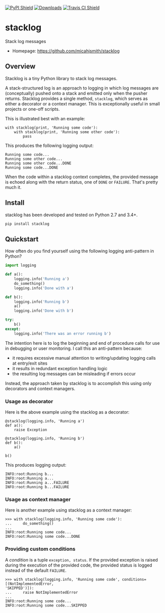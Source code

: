 [![PyPI Shield](https://img.shields.io/pypi/v/stacklog.svg)](https://pypi.python.org/pypi/stacklog)
[![Downloads](https://pepy.tech/badge/stacklog)](https://pepy.tech/project/stacklog)
[![Travis CI Shield](https://travis-ci.org/micahjsmith/stacklog.svg?branch=master)](https://travis-ci.org/micahjsmith/stacklog)

# stacklog

Stack log messages

- Homepage: https://github.com/micahjsmith/stacklog

## Overview

Stacklog is a tiny Python library to stack log messages.

A stack-structured log is an approach to logging in which log messages are (conceptually)
pushed onto a stack and emitted only when the pusher returns. Stacklog provides a single
method, `stacklog`, which serves as either a decorator or a context manager. This is
exceptionally useful in small projects or one-off scripts.

This is illustrated best with an example:

```
with stacklog(print, 'Running some code'):
    with stacklog(print, 'Running some other code'):
        pass
```

This produces the following logging output:

```
Running some code...
Running some other code...
Running some other code...DONE
Running some code...DONE
```

When the code within a stacklog context completes, the provided message is echoed along with
the return status, one of `DONE` or `FAILURE`. That's pretty much it.

## Install

stacklog has been developed and tested on Python 2.7 and 3.4+.

```bash
pip install stacklog
```

## Quickstart

How often do you find yourself using the following logging anti-pattern in Python?

```python
import logging

def a():
    logging.info('Running a')
    do_something()
    logging.info('Done with a')

def b():
    logging.info('Running b')
    a()
    logging.info('Done with b')

try:
    b()
except:
    logging.info('There was an error running b')
```

The intention here is to log the beginning and end of procedure calls for use in debugging
or user monitoring. I call this an anti-pattern because:

- it requires excessive manual attention to writing/updating logging calls at entry/exit sites
- it results in redundant exception handling logic
- the resulting log messages can be misleading if errors occur

Instead, the approach taken by stacklog is to accomplish this using only decorators and
context managers.

### Usage as decorator

Here is the above example using the stacklog as a decorator:

```
@stacklog(logging.info, 'Running a')
def a():
    raise Exception

@stacklog(logging.info, 'Running b')
def b():
    a()

b()
```

This produces logging output:

```
INFO:root:Running b...
INFO:root:Running a...
INFO:root:Running a...FAILURE
INFO:root:Running b...FAILURE
```

### Usage as context manager

Here is another example using stacklog as a context manager:

```
>>> with stacklog(logging.info, 'Running some code'):
...     do_something()
...
INFO:root:Running some code...
INFO:root:Running some code...DONE
```

### Providing custom conditions

A *condition* is a tuple `exception, status`. If the provided exception is raised during the
execution of the provided code, the provided status is logged instead of the default
`FAILURE`.

```
>>> with stacklog(logging.info, 'Running some code', conditions=[(NotImplementedError,
'SKIPPED')]):
...     raise NotImplementedError
...
INFO:root:Running some code...
INFO:root:Running some code...SKIPPED
```
